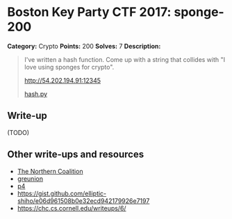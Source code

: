 # Boston Key Party CTF 2017: sponge-200

**Category:** Crypto
**Points:** 200
**Solves:** 7
**Description:**

> I've written a hash function. Come up with a string that collides with "I love
> using sponges for crypto".
>
> <http://54.202.194.91:12345>
>
> [hash.py](hash.py)

## Write-up

(TODO)

## Other write-ups and resources

* [The Northern Coalition](https://gist.github.com/HoLyVieR/790d19c294e138ebd9993ed029bd85ad)
* [greunion](http://www.rogdham.net/2017/02/27/boston-key-party-2017-write-ups.en)
* [p4](https://github.com/p4-team/ctf/tree/master/2017-02-25-bkp/sponge)
* https://gist.github.com/elliptic-shiho/e06d961508b0e32ecd942179926e7197
* <https://chc.cs.cornell.edu/writeups/6/>
